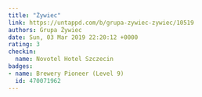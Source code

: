 ```yaml
---
title: "Żywiec"
link: https://untappd.com/b/grupa-zywiec-zywiec/10519
authors: Grupa Żywiec
date: Sun, 03 Mar 2019 22:20:12 +0000
rating: 3
checkin:
  name: Novotel Hotel Szczecin
badges:
- name: Brewery Pioneer (Level 9)
  id: 470071962
---
```

